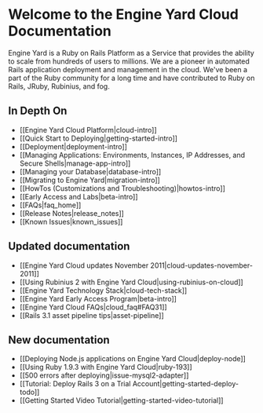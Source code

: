 # Welcome to the Engine Yard Cloud Documentation

Engine Yard is a Ruby on Rails Platform as a Service that provides the ability to scale from hundreds of users to millions. We are a pioneer in automated Rails application deployment and management in the cloud. We've been a part of the Ruby community for a long time and have contributed to Ruby on Rails, JRuby, Rubinius, and fog.

## In Depth On
* [[Engine Yard Cloud Platform|cloud-intro]]
* [[Quick Start to Deploying|getting-started-intro]]
* [[Deployment|deployment-intro]]
* [[Managing Applications: Environments, Instances, IP Addresses, and Secure Shells|manage-app-intro]]
* [[Managing your Database|database-intro]]
* [[Migrating to Engine Yard|migration-intro]]
* [[HowTos (Customizations and Troubleshooting)|howtos-intro]]
* [[Early Access and Labs|beta-intro]]
* [[FAQs|faq_home]]
* [[Release Notes|release_notes]]
* [[Known Issues|known_issues]]

<div class="split">
  <div class="col col-first">
    <h2>Updated documentation</h2>
    <ul>
      <li>
         [[Engine Yard Cloud updates November 2011|cloud-updates-november-2011]]
      </li>
	  <li>
		 [[Using Rubinius 2 with Engine Yard Cloud|using-rubinius-on-cloud]]
	  </li>
      <li>
         [[Engine Yard Technology Stack|cloud-tech-stack]]
      </li>
      <li>
         [[Engine Yard Early Access Program|beta-intro]]
      </li>		
      <li>
         [[Engine Yard Cloud FAQs|cloud_faq#FAQ31]]
	  </li>	
	  <li>
         [[Rails 3.1 asset pipeline tips|asset-pipeline]]
	  </li>
    </ul>   

  </div>
  
  <div class="col col-last">
    <h2>New documentation</h2>
    <ul>
	  <li>
         [[Deploying Node.js applications on Engine Yard Cloud|deploy-node]]
	  </li>
	  <li>
         [[Using Ruby 1.9.3 with Engine Yard Cloud|ruby-193]]
      </li>
      <li>
	 [[500 errors after deploying|issue-mysql2-adapter]]
      </li>
      <li>
         [[Tutorial: Deploy Rails 3 on a Trial Account|getting-started-deploy-todo]]
      </li>
      <li>
         [[Getting Started Video Tutorial|getting-started-video-tutorial]]
      </li>
    </ul>
  </div>
</div>
